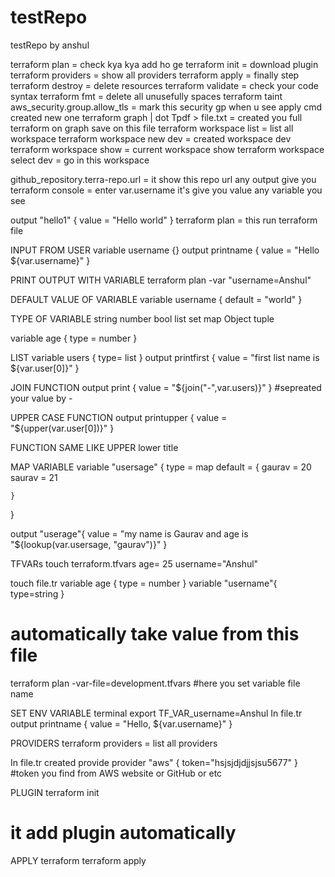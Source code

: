 # testRepo
testRepo by anshul

terraform plan = check kya kya add ho ge
terraform init = download plugin 
terraform providers = show all providers
terraform apply = finally step
terraform destroy = delete resources
terraform validate = check your code syntax
terraform fmt = delete all unusefully spaces 
terraform taint aws_security.group.allow_tls = mark this security gp when u see apply cmd created new one
terraform graph | dot Tpdf > file.txt = created you full terraform on graph save on this file
terraform workspace list = list all workspace
terraform workspace new dev = created workspace dev
terraform workspace show = current workspace show
terraform workspace select dev = go in this workspace

github_repository.terra-repo.url = it show this repo url any output give you
terraform console = enter var.username it's give you value any variable you see 




output "hello1" {
    value = "Hello world"
}
terraform plan = this run terraform file 

INPUT FROM USER
variable username {}
output printname {
    value = "Hello ${var.username}"
}

PRINT OUTPUT WITH VARIABLE
terraform plan -var "username=Anshul" 

DEFAULT VALUE OF VARIABLE
variable username {
    default = "world"
}
 
TYPE OF VARIABLE
string
number
bool
list
set
map
Object
tuple

variable age {
   type = number
}

LIST
variable users {
    type= list
}
output printfirst {
   value = "first list name is ${var.user[0]}"
}

JOIN FUNCTION 
output print {
    value = "${join("-",var.users)}"
}
#sepreated your value by -

UPPER CASE FUNCTION
output printupper {
   value = "${upper(var.user[0])}"
}

FUNCTION SAME LIKE UPPER 
lower
title

MAP VARIABLE
variable "usersage" {
    type = map
    default = {
       gaurav = 20
       saurav = 21

    }
}

output "userage"{
   value = "my name is Gaurav and age  is   "${lookup(var.usersage, "gaurav")}"
}

TFVARs
touch terraform.tfvars
age= 25
username="Anshul"

touch file.tr
variable age {
   type = number
}
variable "username"{
   type=string
}
# automatically take value from this file

terraform plan -var-file=development.tfvars
#here you set variable file name

SET ENV VARIABLE
terminal
export TF_VAR_username=Anshul
In file.tr
output printname {
    value = "Hello, ${var.username}"
}

PROVIDERS
terraform providers = list all providers

In file.tr created provide
provider "aws" {
    token="hsjsjdjdjjsjsu5677"
}
#token you find from AWS website or GitHub or etc

PLUGIN
terraform init 
# it  add plugin automatically 

APPLY terraform
terraform apply
